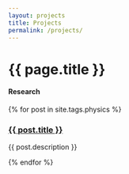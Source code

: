 ```yaml
---
layout: projects
title: Projects
permalink: /projects/
---
```


<h1>{{ page.title }}</h1>

<h4>Research</h4>

{% for post in site.tags.physics %}

<h3><a href="{{ post.url }}">{{ post.title }}</a></h3>

<p class="description">{{ post.description }}</p>

{% endfor %}